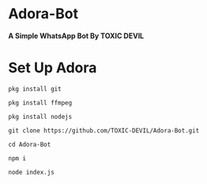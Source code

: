 # Adora-Bot 

**A Simple WhatsApp Bot By TOXIC DEVIL**

# Set Up Adora
```
pkg install git

pkg install ffmpeg

pkg install nodejs

git clone https://github.com/TOXIC-DEVIL/Adora-Bot.git

cd Adora-Bot

npm i

node index.js
```
